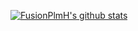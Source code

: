 [![FusionPlmH's github stats](https://github-readme-stats.vercel.app/api?username=FusionPlmH&show_icons=true)](https://github.com/FusionPlmH)
